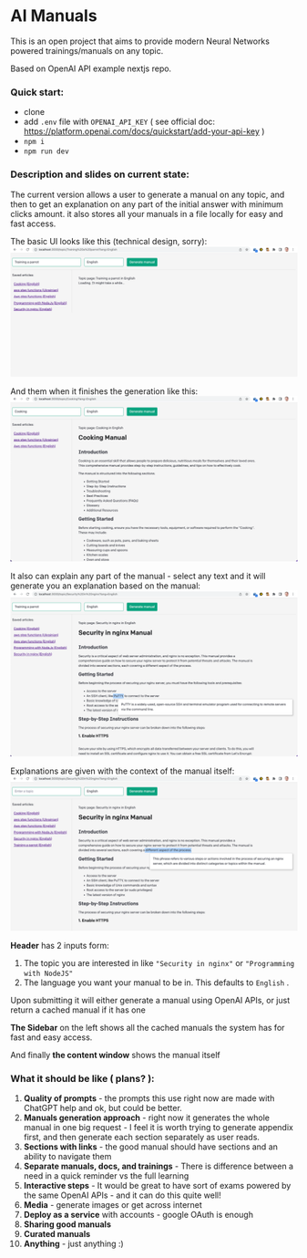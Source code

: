 # AI Manuals

This is an open project that aims to provide modern Neural Networks powered trainings/manuals on any topic.

Based on OpenAI API example nextjs repo.

### Quick start:

* clone
* add `.env` file with `OPENAI_API_KEY` ( see official doc: https://platform.openai.com/docs/quickstart/add-your-api-key )
* `npm i`
* `npm run dev`

### Description and slides on current state:

The current version allows a user to generate a manual on any topic, and then to get an explanation on any part of the initial answer with minimum clicks amount. it also stores all your manuals in a file locally for easy and fast access.

The basic UI looks like this (technical design, sorry):
![Generating a manual](README-assets/img-loading-topic.png)

And them when it finishes the generation like this:
![UI overview](README-assets/img-overview.png)

It also can explain any part of the manual - select any text and it will generate you an explanation based on the manual:
![Explaining selected text](README-assets/img-explanation-of-selected.png)

Explanations are given with the context of the manual itself:
![Explaining context](README-assets/img-explanation-context.png)

**Header** has 2 inputs form:  

1. The topic you are interested in like `"Security in nginx"` or `"Programming with NodeJS"`
2. The language you want your manual to be in. This defaults to `English` .

Upon submitting it will either generate a manual using OpenAI APIs, or just return a cached manual if it has one

**The Sidebar** on the left shows all the cached manuals the system has for fast and easy access.

And finally **the content window** shows the manual itself

### What it should be like ( plans? ):

1. **Quality of prompts** - the prompts this use right now are made with ChatGPT help and ok, but could be better.
2. **Manuals generation approach** - right now it generates the whole manual in one big request - I feel it is worth trying to generate appendix first, and then generate each section separately as user reads.
3. **Sections with links** - the good manual should have sections and an ability to navigate them
4. **Separate manuals, docs, and trainings** - There is difference between a need in a quick reminder vs the full learning
5. **Interactive steps** - It would be great to have sort of exams powered by the same OpenAI APIs - and it can do this quite well!
6. **Media** - generate images or get across internet
7. **Deploy as a service** with accounts - google OAuth is enough 
8. **Sharing good manuals**
9. **Curated manuals**
10. **Anything** - just anything :)
